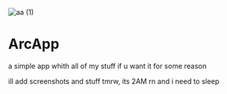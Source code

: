 ![aa (1)](https://github.com/user-attachments/assets/f38285b5-c5af-48e8-8e18-b7375303c97f)
# ArcApp
a simple app whith all of my stuff if u want it for some reason

ill add screenshots and stuff tmrw, its 2AM rn and i need to sleep
